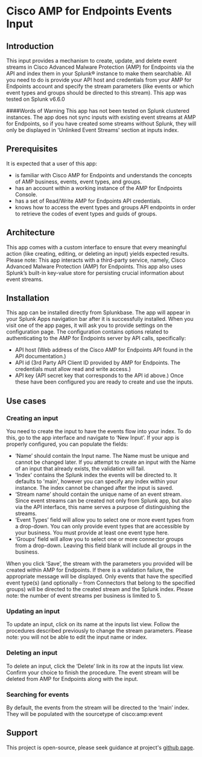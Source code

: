 [comment]: <> (Readme for splunkbase)

# Cisco AMP for Endpoints Events Input

## Introduction
This input provides a mechanism to create, update, and delete event streams in Cisco Advanced Malware Protection (AMP) for Endpoints via the API and index them in your Splunk® instance to make them searchable. All you need to do is provide your API host and credentials from your AMP for Endpoints account and specify the stream parameters (like events or which event types and groups should be directed to this stream).
This app was tested on Splunk v6.6.0

####Words of Warning
This app has not been tested on Splunk clustered instances. The app does not sync inputs with existing event streams at
AMP for Endpoints, so if you have created some streams without Splunk, they will only be displayed in
'Unlinked Event Streams' section at inputs index.

## Prerequisites
It is expected that a user of this app:
- is familiar with Cisco AMP for Endpoints and understands the concepts of AMP business, events, event types, and groups.
- has an account within a working instance of the AMP for Endpoints Console.
- has a set of Read/Write AMP for Endpoints API credentials.
- knows how to access the event types and groups API endpoints in order to retrieve the codes of event types and guids of groups.


## Architecture
This app comes with a custom interface to ensure that every meaningful action (like creating, editing, or deleting an input)
yields expected results.
Please note: This app interacts with a third-party service, namely, Cisco Advanced Malware Protection (AMP) for Endpoints.
This app also uses Splunk’s built-in key-value store for persisting crucial information about event streams.


## Installation
This app can be installed directly from Splunkbase. The app will appear in your Splunk Apps navigation bar after it is
successfully installed. When you visit one of the app pages, it will ask you to provide settings on the configuration page.
The configuration contains options related to authenticating to the AMP for Endpoints server by API calls, specifically:
- API host (Web address of the Cisco AMP for Endpoints API found in the API documentation.)
- API id (3rd Party API Client ID provided by AMP for Endpoints. The credentials must allow read and write access.)
- API key (API secret key that corresponds to the API id above.)
Once these have been configured you are ready to create and use the inputs.

## Use cases


### Creating an input
You need to create the input to have the events flow into your index. To do this, go to the app interface and navigate to
‘New Input’. If your app is properly configured, you can populate the fields:
- ‘Name’ should contain the Input name. The Name must be unique and cannot be changed later. If you attempt to
create an input with the Name of an input that already exists, the validation will fail.
- 'Index' contains the Splunk index the events will be directed to. It defaults to 'main', however you can specify any
index within your instance. The index cannot be changed after the input is saved.
- ‘Stream name’ should contain the unique name of an event stream. Since event streams can be created not only from
Splunk app, but also via the API interface, this name serves a purpose of distinguishing the streams.
- ‘Event Types’ field will allow you to select one or more event types from a drop-down. You can only provide event types
that are accessible by your business. You must provide at least one event type here.
- ‘Groups’ field will allow you to select one or more connector groups from a drop-down. Leaving this field blank will
include all groups in the business.

When you click ‘Save’, the stream with the parameters you provided will be created within AMP for Endpoints.
If there is a validation failure, the appropriate message will be displayed.
Only events that have the specified event type(s) (and optionally – from Connectors that belong to the specified groups)
will be directed to the created stream and the Splunk index.
Please note: the number of event streams per business is limited to 5.

### Updating an input
To update an input, click on its name at the inputs list view. Follow the procedures described previously to change the
stream parameters. Please note: you will not be able to edit the input name or index.

### Deleting an input
To delete an input, click the ‘Delete’ link in its row at the inputs list view. Confirm your choice to finish the procedure.
The event stream will be deleted from AMP for Endpoints along with the input.

### Searching for events
By default, the events from the stream will be directed to the ‘main’ index. They will be populated with the sourcetype of cisco:amp:event

## Support
This project is open-source, please seek guidance at project's [github page](https://github.com/Cisco-AMP/amp4e_splunk_events_input).
